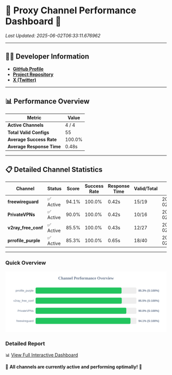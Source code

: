 # 🌟 Proxy Channel Performance Dashboard 🌟

_Last Updated: 2025-06-02T06:33:11.676962_

---

## 👩‍💻 Developer Information

- **[GitHub Profile](https://github.com/4n0nymou3)**  
- **[Project Repository](https://github.com/4n0nymou3/multi-proxy-config-fetcher)**  
- **[X (Twitter)](https://x.com/4n0nymou3)**  

---

## 📊 Performance Overview

| Metric                | Value       |
|-----------------------|-------------|
| **Active Channels**   | 4 / 4       |
| **Total Valid Configs** | 55          |
| **Average Success Rate** | 100.0%      |
| **Average Response Time** | 0.48s       |

---

## 📋 Detailed Channel Statistics

| Channel          | Status     | Score  | Success Rate | Response Time | Valid/Total | Last Success               |
|------------------|------------|--------|--------------|---------------|-------------|----------------------------|
| **freewireguard**  | ✅ Active  | 94.1%  | 100.0% | 0.42s         | 15/19       | 2025-06-02T06:33:11.675295 |
| **PrivateVPNs**  | ✅ Active  | 90.0%  | 100.0% | 0.42s         | 10/16       | 2025-06-02T06:33:11.227755 |
| **v2ray_free_conf**  | ✅ Active  | 85.5%  | 100.0% | 0.43s         | 12/27       | 2025-06-02T06:33:10.773932 |
| **prrofile_purple**  | ✅ Active  | 85.3%  | 100.0% | 0.65s         | 18/40       | 2025-06-02T06:33:10.279558 |

---

### Quick Overview
<div align="center">
  <a href="https://raw.githubusercontent.com/nullluser/NullRepo/refs/heads/main/assets/channel_stats_chart.svg">
    <img src="https://raw.githubusercontent.com/nullluser/NullRepo/refs/heads/main/assets/channel_stats_chart.svg" alt="Source Performance Statistics" width="800">
  </a>
</div>

### Detailed Report
📊 [View Full Interactive Dashboard](https://htmlpreview.github.io/?https://github.com/nullluser/NullRepo/blob/main/assets/performance_report.html)

🎉 **All channels are currently active and performing optimally!** 🎉

